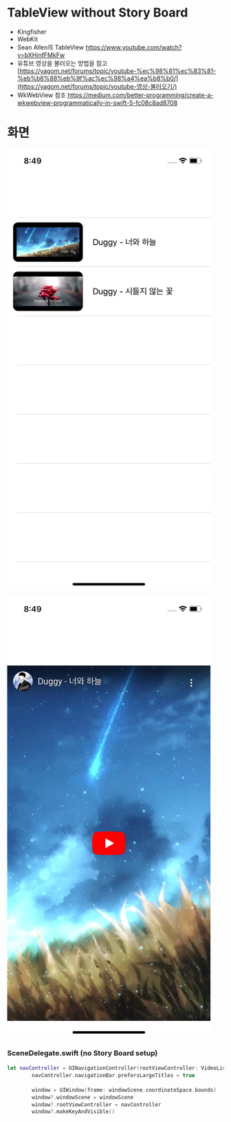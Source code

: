 #  TableView without Story Board

- Kingfisher
- WebKit
- Sean Allen의 TableView https://www.youtube.com/watch?v=bXHinfFMkFw
- 유튜브 영상을 불러오는 방법을 참고 [https://yagom.net/forums/topic/youtube-%ec%98%81%ec%83%81-%eb%b6%88%eb%9f%ac%ec%98%a4%ea%b8%b0/](https://yagom.net/forums/topic/youtube-영상-불러오기/)
- WkWebView 참조 https://medium.com/better-programming/create-a-wkwebview-programmatically-in-swift-5-fc08c8ad8708

# 화면



![1](TableViewPractice(NoStoryBoard)/1.png)

![2](TableViewPractice(NoStoryBoard)/2.png)

### SceneDelegate.swift (no Story Board setup)

```swift
let navController = UINavigationController(rootViewController: VideoListVC())
        navController.navigationBar.prefersLargeTitles = true
        
        window = UIWindow(frame: windowScene.coordinateSpace.bounds)
        window?.windowScene = windowScene
        window?.rootViewController = navController
        window?.makeKeyAndVisible()
```

